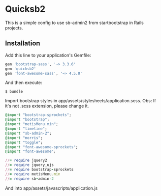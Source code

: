 # Quicksb2

This is a simple config to use sb-admin2 from startbootstrap in Rails projects.

## Installation

Add this line to your application's Gemfile:

```ruby
gem 'bootstrap-sass', '~> 3.3.6'
gem 'quicksb2'
gem 'font-awesome-sass', '~> 4.5.0'
```

And then execute:

    $ bundle


Import bootstrap styles in app/assets/stylesheets/application.scss. Obs: If it's not .scss extension, please change it.

```ruby
@import "bootstrap-sprockets";
@import "bootstrap";
@import "metisMenu.min";
@import "timeline";
@import "sb-admin-2";
@import "morris";
@import "toggle";
@import "font-awesome-sprockets";
@import "font-awesome";
```

```ruby
//= require jquery2
//= require jquery_ujs
//= require bootstrap-sprockets
//= require metisMenu.min
//= require sb-admin-2
```

And into app/assets/javascripts/application.js

